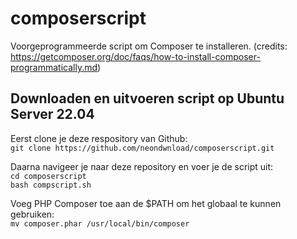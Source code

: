 # composerscript
Voorgeprogrammeerde script om Composer te installeren. (credits: https://getcomposer.org/doc/faqs/how-to-install-composer-programmatically.md)

## Downloaden en uitvoeren script op Ubuntu Server 22.04

Eerst clone je deze respository van Github:  
`git clone https://github.com/neondwnload/composerscript.git`

Daarna navigeer je naar deze repository en voer je de script uit:  
`cd composerscript`  
`bash compscript.sh`

Voeg PHP Composer toe aan de $PATH om het globaal te kunnen gebruiken:  
`mv composer.phar /usr/local/bin/composer`
